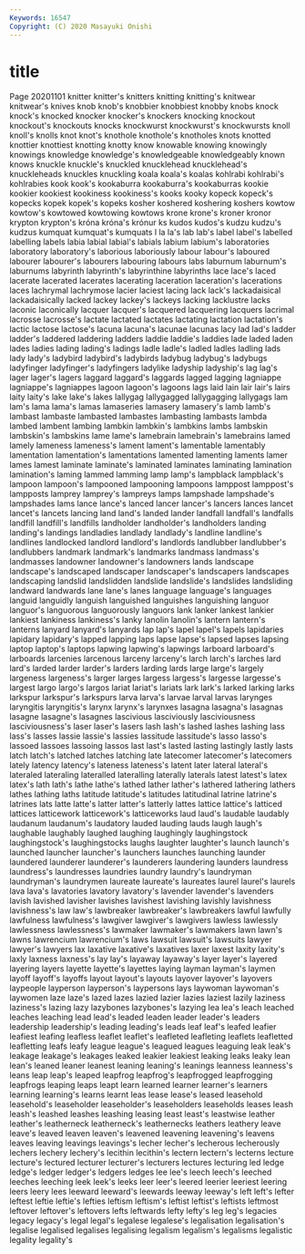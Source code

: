 ```yaml
---
Keywords: 16547
Copyright: (C) 2020 Masayuki Onishi
---
```


# title
Page 20201101
 knitter knitter's knitters knitting knitting's knitwear knitwear's knives knob
knob's knobbier knobbiest knobby knobs knock knock's knocked knocker knocker's
knockers knocking knockout knockout's knockouts knocks knockwurst knockwurst's knockwursts knoll
knoll's knolls knot knot's knothole knothole's knotholes knots knotted knottier
knottiest knotting knotty know knowable knowing knowingly knowings knowledge knowledge's
knowledgeable knowledgeably known knows knuckle knuckle's knuckled knucklehead knucklehead's knuckleheads
knuckles knuckling koala koala's koalas kohlrabi kohlrabi's kohlrabies kook kook's
kookaburra kookaburra's kookaburras kookie kookier kookiest kookiness kookiness's kooks kooky
kopeck kopeck's kopecks kopek kopek's kopeks kosher koshered koshering koshers
kowtow kowtow's kowtowed kowtowing kowtows krone krone's kroner kronor krypton
krypton's króna króna's krónur ks kudos kudos's kudzu kudzu's kudzus
kumquat kumquat's kumquats l la la's lab lab's label label's
labelled labelling labels labia labial labial's labials labium labium's laboratories
laboratory laboratory's laborious laboriously labour labour's laboured labourer labourer's labourers
labouring labours labs laburnum laburnum's laburnums labyrinth labyrinth's labyrinthine labyrinths
lace lace's laced lacerate lacerated lacerates lacerating laceration laceration's lacerations
laces lachrymal lachrymose lacier laciest lacing lack lack's lackadaisical lackadaisically
lacked lackey lackey's lackeys lacking lacklustre lacks laconic laconically lacquer
lacquer's lacquered lacquering lacquers lacrimal lacrosse lacrosse's lactate lactated lactates
lactating lactation lactation's lactic lactose lactose's lacuna lacuna's lacunae lacunas
lacy lad lad's ladder ladder's laddered laddering ladders laddie laddie's
laddies lade laded laden lades ladies lading lading's ladings ladle
ladle's ladled ladles ladling lads lady lady's ladybird ladybird's ladybirds
ladybug ladybug's ladybugs ladyfinger ladyfinger's ladyfingers ladylike ladyship ladyship's lag
lag's lager lager's lagers laggard laggard's laggards lagged lagging lagniappe
lagniappe's lagniappes lagoon lagoon's lagoons lags laid lain lair lair's
lairs laity laity's lake lake's lakes lallygag lallygagged lallygagging lallygags
lam lam's lama lama's lamas lamaseries lamasery lamasery's lamb lamb's
lambast lambaste lambasted lambastes lambasting lambasts lambda lambed lambent lambing
lambkin lambkin's lambkins lambs lambskin lambskin's lambskins lame lame's lamebrain
lamebrain's lamebrains lamed lamely lameness lameness's lament lament's lamentable lamentably
lamentation lamentation's lamentations lamented lamenting laments lamer lames lamest laminate
laminate's laminated laminates laminating lamination lamination's laming lammed lamming lamp
lamp's lampblack lampblack's lampoon lampoon's lampooned lampooning lampoons lamppost lamppost's
lampposts lamprey lamprey's lampreys lamps lampshade lampshade's lampshades lams lance
lance's lanced lancer lancer's lancers lances lancet lancet's lancets lancing
land land's landed lander landfall landfall's landfalls landfill landfill's landfills
landholder landholder's landholders landing landing's landings landladies landlady landlady's landline
landline's landlines landlocked landlord landlord's landlords landlubber landlubber's landlubbers landmark
landmark's landmarks landmass landmass's landmasses landowner landowner's landowners lands landscape
landscape's landscaped landscaper landscaper's landscapers landscapes landscaping landslid landslidden landslide
landslide's landslides landsliding landward landwards lane lane's lanes language language's
languages languid languidly languish languished languishes languishing languor languor's languorous
languorously languors lank lanker lankest lankier lankiest lankiness lankiness's lanky
lanolin lanolin's lantern lantern's lanterns lanyard lanyard's lanyards lap lap's
lapel lapel's lapels lapidaries lapidary lapidary's lapped lapping laps lapse
lapse's lapsed lapses lapsing laptop laptop's laptops lapwing lapwing's lapwings
larboard larboard's larboards larcenies larcenous larceny larceny's larch larch's larches
lard lard's larded larder larder's larders larding lards large large's
largely largeness largeness's larger larges largess largess's largesse largesse's largest
largo largo's largos lariat lariat's lariats lark lark's larked larking
larks larkspur larkspur's larkspurs larva larva's larvae larval larvas larynges
laryngitis laryngitis's larynx larynx's larynxes lasagna lasagna's lasagnas lasagne lasagne's
lasagnes lascivious lasciviously lasciviousness lasciviousness's laser laser's lasers lash lash's
lashed lashes lashing lass lass's lasses lassie lassie's lassies lassitude
lassitude's lasso lasso's lassoed lassoes lassoing lassos last last's lasted
lasting lastingly lastly lasts latch latch's latched latches latching late
latecomer latecomer's latecomers lately latency latency's lateness lateness's latent later
lateral lateral's lateraled lateraling lateralled lateralling laterally laterals latest latest's
latex latex's lath lath's lathe lathe's lathed lather lather's lathered
lathering lathers lathes lathing laths latitude latitude's latitudes latitudinal latrine
latrine's latrines lats latte latte's latter latter's latterly lattes lattice
lattice's latticed lattices latticework latticework's latticeworks laud laud's laudable laudably
laudanum laudanum's laudatory lauded lauding lauds laugh laugh's laughable laughably
laughed laughing laughingly laughingstock laughingstock's laughingstocks laughs laughter laughter's launch
launch's launched launcher launcher's launchers launches launching launder laundered launderer
launderer's launderers laundering launders laundress laundress's laundresses laundries laundry laundry's
laundryman laundryman's laundrymen laureate laureate's laureates laurel laurel's laurels lava
lava's lavatories lavatory lavatory's lavender lavender's lavenders lavish lavished lavisher
lavishes lavishest lavishing lavishly lavishness lavishness's law law's lawbreaker lawbreaker's
lawbreakers lawful lawfully lawfulness lawfulness's lawgiver lawgiver's lawgivers lawless lawlessly
lawlessness lawlessness's lawmaker lawmaker's lawmakers lawn lawn's lawns lawrencium lawrencium's
laws lawsuit lawsuit's lawsuits lawyer lawyer's lawyers lax laxative laxative's
laxatives laxer laxest laxity laxity's laxly laxness laxness's lay lay's
layaway layaway's layer layer's layered layering layers layette layette's layettes
laying layman layman's laymen layoff layoff's layoffs layout layout's layouts
layover layover's layovers laypeople layperson layperson's laypersons lays laywoman laywoman's
laywomen laze laze's lazed lazes lazied lazier lazies laziest lazily
laziness laziness's lazing lazy lazybones lazybones's lazying lea lea's leach
leached leaches leaching lead lead's leaded leaden leader leader's leaders
leadership leadership's leading leading's leads leaf leaf's leafed leafier leafiest
leafing leafless leaflet leaflet's leafleted leafleting leaflets leafletted leafletting leafs
leafy league league's leagued leagues leaguing leak leak's leakage leakage's
leakages leaked leakier leakiest leaking leaks leaky lean lean's leaned
leaner leanest leaning leaning's leanings leanness leanness's leans leap leap's
leaped leapfrog leapfrog's leapfrogged leapfrogging leapfrogs leaping leaps leapt learn
learned learner learner's learners learning learning's learns learnt leas lease
lease's leased leasehold leasehold's leaseholder leaseholder's leaseholders leaseholds leases leash
leash's leashed leashes leashing leasing least least's leastwise leather leather's
leatherneck leatherneck's leathernecks leathers leathery leave leave's leaved leaven leaven's
leavened leavening leavening's leavens leaves leaving leavings leavings's lecher lecher's
lecherous lecherously lechers lechery lechery's lecithin lecithin's lectern lectern's lecterns
lecture lecture's lectured lecturer lecturer's lecturers lectures lecturing led ledge
ledge's ledger ledger's ledgers ledges lee lee's leech leech's leeched
leeches leeching leek leek's leeks leer leer's leered leerier leeriest
leering leers leery lees leeward leeward's leewards leeway leeway's left
left's lefter leftest leftie leftie's lefties leftism leftism's leftist leftist's
leftists leftmost leftover leftover's leftovers lefts leftwards lefty lefty's leg
leg's legacies legacy legacy's legal legal's legalese legalese's legalisation legalisation's
legalise legalised legalises legalising legalism legalism's legalisms legalistic legality legality's
